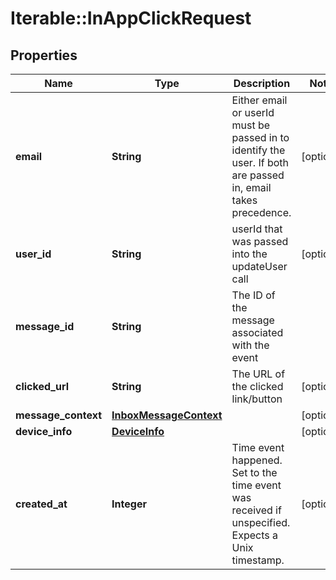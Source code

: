 # Iterable::InAppClickRequest

## Properties
Name | Type | Description | Notes
------------ | ------------- | ------------- | -------------
**email** | **String** | Either email or userId must be passed in to identify the user. If both are passed in, email takes precedence. | [optional] 
**user_id** | **String** | userId that was passed into the updateUser call | [optional] 
**message_id** | **String** | The ID of the message associated with the event | 
**clicked_url** | **String** | The URL of the clicked link/button | [optional] 
**message_context** | [**InboxMessageContext**](InboxMessageContext.md) |  | [optional] 
**device_info** | [**DeviceInfo**](DeviceInfo.md) |  | [optional] 
**created_at** | **Integer** | Time event happened. Set to the time event was received if unspecified. Expects a Unix timestamp. | [optional] 

